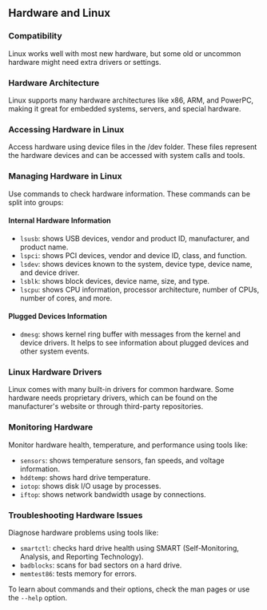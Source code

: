 ## Hardware and Linux

### Compatibility

Linux works well with most new hardware, but some old or uncommon hardware might need extra drivers or settings.

### Hardware Architecture

Linux supports many hardware architectures like x86, ARM, and PowerPC, making it great for embedded systems, servers, and special hardware.

### Accessing Hardware in Linux

Access hardware using device files in the /dev folder. These files represent the hardware devices and can be accessed with system calls and tools.

### Managing Hardware in Linux

Use commands to check hardware information. These commands can be split into groups:

#### Internal Hardware Information

* `lsusb`: shows USB devices, vendor and product ID, manufacturer, and product name.
* `lspci`: shows PCI devices, vendor and device ID, class, and function.
* `lsdev`: shows devices known to the system, device type, device name, and device driver.
* `lsblk`: shows block devices, device name, size, and type.
* `lscpu`: shows CPU information, processor architecture, number of CPUs, number of cores, and more.

#### Plugged Devices Information

* `dmesg`: shows kernel ring buffer with messages from the kernel and device drivers. It helps to see information about plugged devices and other system events.

### Linux Hardware Drivers

Linux comes with many built-in drivers for common hardware. Some hardware needs proprietary drivers, which can be found on the manufacturer's website or through third-party repositories.

### Monitoring Hardware

Monitor hardware health, temperature, and performance using tools like:

* `sensors`: shows temperature sensors, fan speeds, and voltage information.
* `hddtemp`: shows hard drive temperature.
* `iotop`: shows disk I/O usage by processes.
* `iftop`: shows network bandwidth usage by connections.

### Troubleshooting Hardware Issues

Diagnose hardware problems using tools like:

* `smartctl`: checks hard drive health using SMART (Self-Monitoring, Analysis, and Reporting Technology).
* `badblocks`: scans for bad sectors on a hard drive.
* `memtest86`: tests memory for errors.

To learn about commands and their options, check the man pages or use the `--help` option.
